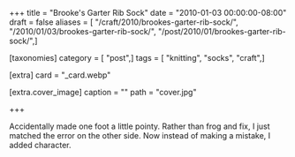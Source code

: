 +++
title = "Brooke's Garter Rib Sock"
date = "2010-01-03 00:00:00-08:00"
draft = false
aliases = [ "/craft/2010/brookes-garter-rib-sock/", "/2010/01/03/brookes-garter-rib-sock/", "/post/2010/01/brookes-garter-rib-sock/",]

[taxonomies]
category = [ "post",]
tags = [ "knitting", "socks", "craft",]

[extra]
card = "_card.webp"

[extra.cover_image]
caption = ""
path = "cover.jpg"

+++

Accidentally made one foot a little pointy. Rather than frog and fix, I just matched the error on the other side. Now instead of making a mistake, I added character.
